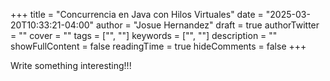 +++
title = "Concurrencia en Java con Hilos Virtuales"
date = "2025-03-20T10:33:21-04:00"
author = "Josue Hernandez"
draft = true
authorTwitter = ""
cover = ""
tags = ["", ""]
keywords = ["", ""]
description = ""
showFullContent = false
readingTime = true
hideComments = false
+++

Write something interesting!!!